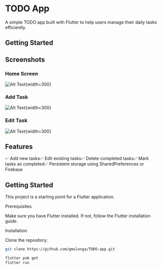 # TODO App

A simple TODO app built with Flutter to help users manage their daily tasks efficiently.

## Getting Started

## Screenshots

### Home Screen

![Alt Text](assets/home.png){width=300}

### Add Task

![Alt Text](assets/add.png){width=300}

### Edit Task

![Alt Text](assets/edit.png){width=300}

## Features

✅ Add new tasks✅ Edit existing tasks✅ Delete completed tasks✅ Mark tasks as completed✅ Persistent
storage using SharedPreferences or Firebase

## Getting Started

This project is a starting point for a Flutter application.

Prerequisites

Make sure you have Flutter installed. If not, follow the Flutter installation guide.

Installation

Clone the repository:

```bash
git clone https://github.com/gmulonga/TODO-app.git
```

```bash
flutter pub get
flutter run
```
